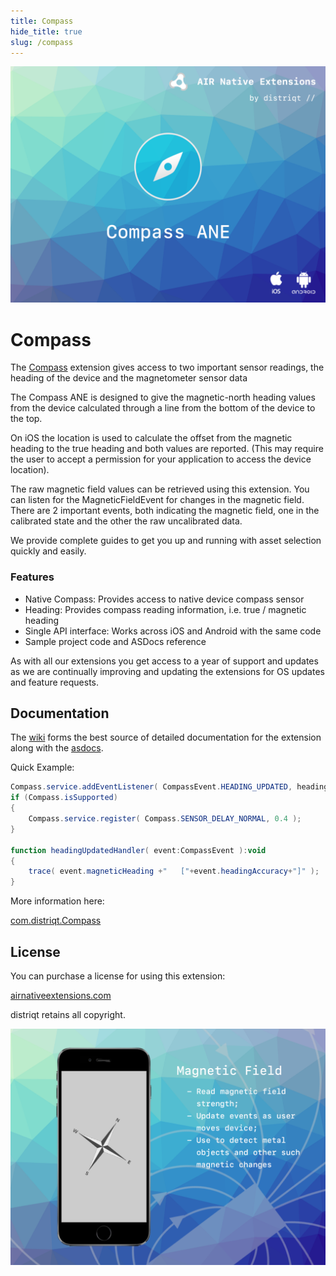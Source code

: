 ```yaml
---
title: Compass
hide_title: true
slug: /compass
---
```


![](images/hero.png)

# Compass 

The [Compass](http://airnativeextensions.com/extension/com.distriqt.Compass) extension 
gives access to two important sensor readings, the heading of the device and the magnetometer sensor data

The Compass ANE is designed to give the magnetic-north heading values from the device calculated 
through a line from the bottom of the device to the top.

On iOS the location is used to calculate the offset from the magnetic heading to the true heading 
and both values are reported. (This may require the user to accept a permission for your application 
to access the device location).

The raw magnetic field values can be retrieved using this extension. You can listen for the 
MagneticFieldEvent for changes in the magnetic field. There are 2 important events, both 
indicating the magnetic field, one in the calibrated state and the other the raw uncalibrated data.

We provide complete guides to get you up and running with asset selection quickly and easily.


### Features

- Native Compass: Provides access to native device compass sensor
- Heading: Provides compass reading information, i.e. true / magnetic heading
- Single API interface: Works across iOS and Android with the same code
- Sample project code and ASDocs reference


As with all our extensions you get access to a year of support and updates as we are continually 
improving and updating the extensions for OS updates and feature requests.

## Documentation

The [wiki](https://github.com/distriqt/ANE-Compass/wiki) forms the best source of detailed documentation for the extension along with the
[asdocs](https://docs.airnativeextensions.com/asdocs/compass). 


Quick Example: 

```actionscript
Compass.service.addEventListener( CompassEvent.HEADING_UPDATED, headingUpdatedHandler );
if (Compass.isSupported)
{
	Compass.service.register( Compass.SENSOR_DELAY_NORMAL, 0.4 );
}

function headingUpdatedHandler( event:CompassEvent ):void
{
	trace( event.magneticHeading +"   ["+event.headingAccuracy+"]" );
}
```

More information here: 

[com.distriqt.Compass](https://airnativeextensions.com/extension/com.distriqt.Compass)


## License

You can purchase a license for using this extension:

[airnativeextensions.com](https://airnativeextensions.com/)

distriqt retains all copyright.

![](images/promo.png)
